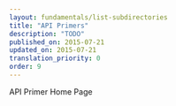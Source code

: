 ```yaml
---
layout: fundamentals/list-subdirectories
title: "API Primers"
description: "TODO"
published_on: 2015-07-21
updated_on: 2015-07-21
translation_priority: 0
order: 9
---
```


API Primer Home Page
